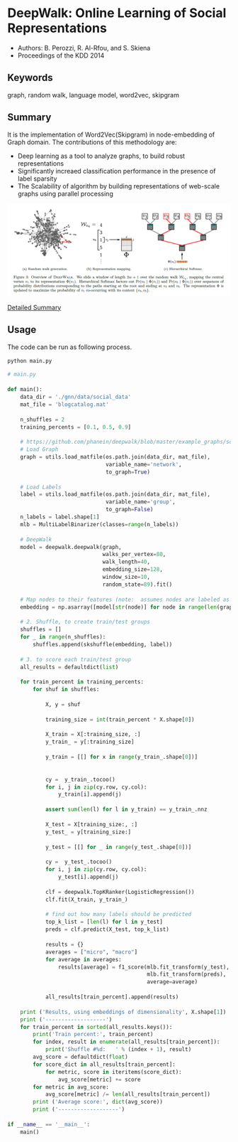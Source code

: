 # DeepWalk: Online Learning of Social Representations

* Authors: B. Perozzi, R. Al-Rfou, and S. Skiena
* Proceedings of the KDD 2014

## Keywords

graph, random walk, language model, word2vec, skipgram

## Summary

It is the implementation of Word2Vec(Skipgram) in node-embedding of Graph domain. The contributions of this methodology are:

* Deep learning as a tool to analyze graphs, to build robust representations
* Significantly increaed classification performance in the presence of label sparsity
* The Scalability of algorithm by building representations of web-scale graphs using parallel processing

![](img/img1.png)

[Detailed Summary](https://www.notion.so/DeepWalk-Online-Learning-of-Social-Representations-b843fd5070864c31b1c36696cd9b26cf)

## Usage

The code can be run as following process.

```bash
python main.py
```

```python
# main.py

def main():
    data_dir = './gnn/data/social_data'
    mat_file = 'blogcatalog.mat'

    n_shuffles = 2
    training_percents = [0.1, 0.5, 0.9]

    # https://github.com/phanein/deepwalk/blob/master/example_graphs/scoring.py
    # Load Graph
    graph = utils.load_matfile(os.path.join(data_dir, mat_file),
                               variable_name='network',
                               to_graph=True)

    # Load Labels
    label = utils.load_matfile(os.path.join(data_dir, mat_file),
                               variable_name='group',
                               to_graph=False)
    n_labels = label.shape[1]
    mlb = MultiLabelBinarizer(classes=range(n_labels))

    # DeepWalk
    model = deepwalk.deepwalk(graph,
                              walks_per_vertex=80,
                              walk_length=40,
                              embedding_size=128,
                              window_size=10,
                              random_state=89).fit()

    # Map nodes to their features (note:  assumes nodes are labeled as integers 1:N)
    embedding = np.asarray([model[str(node)] for node in range(len(graph))])

    # 2. Shuffle, to create train/test groups
    shuffles = []
    for _ in range(n_shuffles):
        shuffles.append(skshuffle(embedding, label))

    # 3. to score each train/test group
    all_results = defaultdict(list)

    for train_percent in training_percents:
        for shuf in shuffles:
    
            X, y = shuf
        
            training_size = int(train_percent * X.shape[0])
        
            X_train = X[:training_size, :]
            y_train_ = y[:training_size]
        
            y_train = [[] for x in range(y_train_.shape[0])]
        
        
            cy =  y_train_.tocoo()
            for i, j in zip(cy.row, cy.col):
                y_train[i].append(j)
        
            assert sum(len(l) for l in y_train) == y_train_.nnz
        
            X_test = X[training_size:, :]
            y_test_ = y[training_size:]
        
            y_test = [[] for _ in range(y_test_.shape[0])]
        
            cy =  y_test_.tocoo()
            for i, j in zip(cy.row, cy.col):
                y_test[i].append(j)
        
            clf = deepwalk.TopKRanker(LogisticRegression())
            clf.fit(X_train, y_train_)
        
            # find out how many labels should be predicted
            top_k_list = [len(l) for l in y_test]
            preds = clf.predict(X_test, top_k_list)
        
            results = {}
            averages = ["micro", "macro"]
            for average in averages:
                results[average] = f1_score(mlb.fit_transform(y_test),
                                            mlb.fit_transform(preds),
                                            average=average)
        
            all_results[train_percent].append(results)
    
    print ('Results, using embeddings of dimensionality', X.shape[1])
    print ('-------------------')
    for train_percent in sorted(all_results.keys()):
        print('Train percent:', train_percent)
        for index, result in enumerate(all_results[train_percent]):
            print('Shuffle #%d:   ' % (index + 1), result)
        avg_score = defaultdict(float)
        for score_dict in all_results[train_percent]:
            for metric, score in iteritems(score_dict):
                avg_score[metric] += score
        for metric in avg_score:
            avg_score[metric] /= len(all_results[train_percent])
        print ('Average score:', dict(avg_score))
        print ('-------------------')

if __name__ == '__main__':
    main()
```
